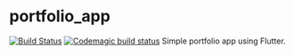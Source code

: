 # portfolio_app

[![Build Status](https://travis-ci.org/MatyiFKBT/portfolio_app.svg?branch=master)](https://travis-ci.org/MatyiFKBT/portfolio_app)
[![Codemagic build status](https://api.codemagic.io/apps/5d6d776f50359b506f7deb34/5d6d776f50359b506f7deb33/status_badge.svg)](https://codemagic.io/apps/5d6d776f50359b506f7deb34/5d6d776f50359b506f7deb33/latest_build)
Simple portfolio app using Flutter.
